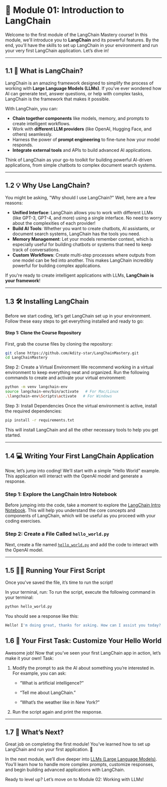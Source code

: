 # 🌟 Module 01: Introduction to LangChain

Welcome to the first module of the LangChain Mastery course! In this module, we'll introduce you to **LangChain** and its powerful features. By the end, you'll have the skills to set up LangChain in your environment and run your very first LangChain application. Let’s dive in!

---

## 1.1 🚀 **What is LangChain?**

LangChain is an amazing framework designed to simplify the process of working with **Large Language Models (LLMs)**. If you’ve ever wondered how AI can generate text, answer questions, or help with complex tasks, LangChain is the framework that makes it possible. 

With LangChain, you can:
- **Chain together components** like models, memory, and prompts to create intelligent workflows.
- Work with **different LLM providers** (like OpenAI, Hugging Face, and others) seamlessly.
- Harness the power of **prompt engineering** to fine-tune how your model responds.
- **Integrate external tools** and APIs to build advanced AI applications.

Think of LangChain as your go-to toolkit for building powerful AI-driven applications, from simple chatbots to complex document search systems.

---

## 1.2 💡 **Why Use LangChain?**

You might be asking, "Why should I use LangChain?" Well, here are a few reasons:

- **Unified Interface**: LangChain allows you to work with different LLMs (like GPT-3, GPT-4, and more) using a single interface. No need to worry about the complexities of each provider!
- **Build AI Tools**: Whether you want to create chatbots, AI assistants, or document search systems, LangChain has the tools you need.
- **Memory Management**: Let your models remember context, which is especially useful for building chatbots or systems that need to keep track of conversations.
- **Custom Workflows**: Create multi-step processes where outputs from one model can be fed into another. This makes LangChain incredibly powerful for building complex applications.

If you're ready to create intelligent applications with LLMs, **LangChain is your framework**!

---

## 1.3 🛠 **Installing LangChain**

Before we start coding, let's get LangChain set up in your environment. Follow these easy steps to get everything installed and ready to go:

#### Step 1: Clone the Course Repository
First, grab the course files by cloning the repository:

```bash
git clone https://github.com/Adity-star/LangChainMastery.git
cd LangChainMastery
```

Step 2: Create a Virtual Environment
We recommend working in a virtual environment to keep everything neat and organized.
Run the following commands to create and activate your virtual environment:
```bash
python -m venv langchain-env
source langchain-env/bin/activate   # For Mac/Linux
.\langchain-env\Scripts\activate   # For Windows
```
Step 3: Install Dependencies
Once the virtual environment is active, install the required dependencies:
```bash
pip install -r requirements.txt
```
This will install LangChain and all the other necessary tools to help you get started.

---

## 1.4 💻 Writing Your First LangChain Application
Now, let’s jump into coding! We’ll start with a simple "Hello World" example. This application will interact with the OpenAI model and generate a response.
### Step 1: Explore the LangChain Intro Notebook
Before jumping into the code, take a moment to explore the [LangChain Intro Notebook](https://github.com/Adity-star/LangChainMastery/blob/main/Intro/Langchain_intro.ipynb). This will help you understand the core concepts and components of LangChain, which will be useful as you proceed with your coding exercises.
### Step 2: Create a File Called `hello_world.py`
Next, create a file named [`hello_world.py`](https://github.com/Adity-star/LangChainMastery/blob/main/Intro/hello_world.py) and add the code to interact with the OpenAI model.

---

## 1.5 🏃‍♂️ Running Your First Script
Once you've saved the file, it’s time to run the script!

In your terminal, run:
To run the script, execute the following command in your terminal:
```bash
python hello_world.py
```
You should see a response like this:
```bash
Hello! I'm doing great, thanks for asking. How can I assist you today?
```
## 1.6 📝 Your First Task: Customize Your Hello World
Awesome job! Now that you’ve seen your first LangChain app in action, let’s make it your own!
Task:
1. Modify the prompt to ask the AI about something you’re interested in. For example, you can ask:

   - “What is artificial intelligence?”

   - “Tell me about LangChain.”

   - “What’s the weather like in New York?”

2. Run the script again and print the response.

---

## 1.7 🔮 What’s Next?
Great job on completing the first module! You’ve learned how to set up LangChain and run your first application. 🎉

In the next module, we’ll dive deeper into [LLMs (Large Language Models)](https://github.com/Adity-star/LangChainMastery/tree/main/LLMs). You’ll learn how to handle more complex prompts, customize responses, and begin building advanced applications with LangChain.

Ready to level up? Let’s move on to Module 02: Working with LLMs!

